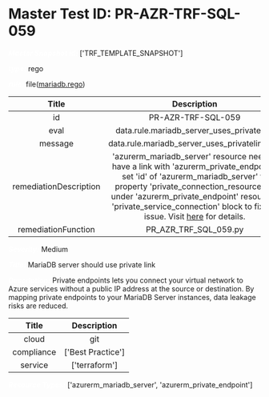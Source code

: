 



# Master Test ID: PR-AZR-TRF-SQL-059


***<font color="white">Master Snapshot Id:</font>*** ['TRF_TEMPLATE_SNAPSHOT']

***<font color="white">type:</font>*** rego

***<font color="white">rule:</font>*** file([mariadb.rego])  
  
  
  
  

|Title|Description|
| :---: | :---: |
|id|PR-AZR-TRF-SQL-059|
|eval|data.rule.mariadb_server_uses_privatelink|
|message|data.rule.mariadb_server_uses_privatelink_err|
|remediationDescription|'azurerm_mariadb_server' resource need to have a link with 'azurerm_private_endpoint', set 'id' of 'azurerm_mariadb_server' to property 'private_connection_resource_id' under 'azurerm_private_endpoint' resources 'private_service_connection' block to fix the issue. Visit <a href='https://registry.terraform.io/providers/hashicorp/azurerm/latest/docs/resources/private_endpoint#private_connection_resource_id' target='_blank'>here</a> for details.|
|remediationFunction|PR_AZR_TRF_SQL_059.py|


***<font color="white">Severity:</font>*** Medium

***<font color="white">Title:</font>*** MariaDB server should use private link

***<font color="white">Description:</font>*** Private endpoints lets you connect your virtual network to Azure services without a public IP address at the source or destination. By mapping private endpoints to your MariaDB Server instances, data leakage risks are reduced.  
  
  

|Title|Description|
| :---: | :---: |
|cloud|git|
|compliance|['Best Practice']|
|service|['terraform']|


***<font color="white">Resource Types:</font>*** ['azurerm_mariadb_server', 'azurerm_private_endpoint']


[mariadb.rego]: https://github.com/prancer-io/prancer-compliance-test/tree/master/azure/terraform/mariadb.rego
